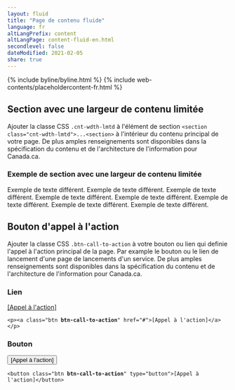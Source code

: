 ```yaml
---
layout: fluid
title: "Page de contenu fluide"
language: fr
altLangPrefix: content
altLangPage: content-fluid-en.html
secondlevel: false
dateModified: 2021-02-05
share: true
---
```

{% include byline/byline.html %}
{% include web-contents/placeholdercontent-fr.html %}
<h2 id="cnt-wdth-lmtd">Section avec une largeur de contenu limitée</h2>
<p>Ajouter la classe CSS <code>.cnt-wdth-lmtd</code> à l'élément de section <code>&lt;section class="cnt-wdth-lmtd"&gt;...&lt;section&gt;</code> à l'intérieur du contenu principal de votre page. De plus amples renseignements sont disponibles dans la spécification du contenu et de l'architecture de l'information pour Canada.ca.</p>
<section class="cnt-wdth-lmtd">
	<h3>Exemple de section avec une largeur de contenu limitée</h3>
	<p>Exemple de texte différent. Exemple de texte différent. Exemple de texte différent. Exemple de texte différent. Exemple de texte différent. Exemple de texte différent. Exemple de texte différent. Exemple de texte différent.</p>
</section>
<h2 id="call-to-action">Bouton d'appel à l'action</h2>
<p>Ajouter la classe CSS <code>.btn-call-to-action</code> à votre bouton ou lien qui definie l'appel à l'action principal de la page. Par example le bouton ou le lien de lancement d'une page de lancements d'un service. De plus amples renseignements sont disponibles dans la spécification du contenu et de l'architecture de l'information pour Canada.ca.</p>
<div class="row">
	<div class="col-sm-6">
		<h3>Lien</h3>
		<p class="mrgn-bttm-0"><a class="btn btn-call-to-action" href="#">[Appel à l'action]</a></p>
		<pre><code>&lt;p&gt;&lt;a class="btn <strong>btn-call-to-action</strong>" href="#"&gt;[Appel à l'action]&lt;/a&gt;&lt;/p&gt;</code></pre>
	</div>
	<div class="col-sm-6">
		<h3>Bouton</h3>
		<button class="btn btn-call-to-action" type="button">[Appel à l'action]</button>
		<pre><code>&lt;button class="btn <strong>btn-call-to-action</strong>" type="button"&gt;[Appel à l'action]&lt;/button&gt;</code></pre>
	</div>
</div>
